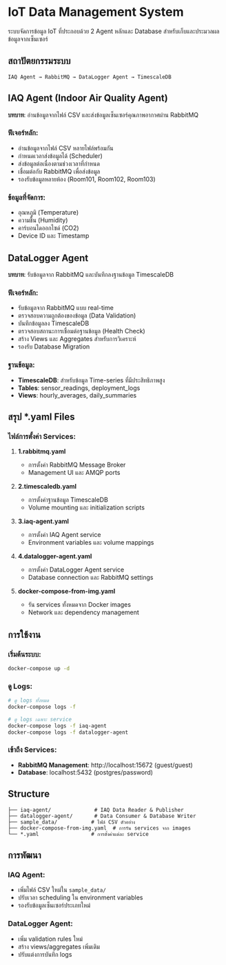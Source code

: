 # IoT Data Management System
ระบบจัดการข้อมูล IoT ที่ประกอบด้วย 2 Agent หลักและ Database สำหรับเก็บและประมวลผลข้อมูลจากเซ็นเซอร์

## สถาปัตยกรรมระบบ
```
IAQ Agent → RabbitMQ → DataLogger Agent → TimescaleDB
```
## IAQ Agent (Indoor Air Quality Agent)
**บทบาท**: อ่านข้อมูลจากไฟล์ CSV และส่งข้อมูลเซ็นเซอร์คุณภาพอากาศผ่าน RabbitMQ
### ฟีเจอร์หลัก:
- อ่านข้อมูลจากไฟล์ CSV หลายไฟล์พร้อมกัน
- กำหนดเวลาส่งข้อมูลได้ (Scheduler)
- ส่งข้อมูลต่อเนื่องตามช่วงเวลาที่กำหนด
- เชื่อมต่อกับ RabbitMQ เพื่อส่งข้อมูล
- รองรับข้อมูลหลายห้อง (Room101, Room102, Room103)

### ข้อมูลที่จัดการ:
- อุณหภูมิ (Temperature)
- ความชื้น (Humidity) 
- คาร์บอนไดออกไซด์ (CO2)
- Device ID และ Timestamp

## DataLogger Agent
**บทบาท**: รับข้อมูลจาก RabbitMQ และบันทึกลงฐานข้อมูล TimescaleDB

### ฟีเจอร์หลัก:
- รับข้อมูลจาก RabbitMQ แบบ real-time
- ตรวจสอบความถูกต้องของข้อมูล (Data Validation)
- บันทึกข้อมูลลง TimescaleDB
- ตรวจสอบสถานะการเชื่อมต่อฐานข้อมูล (Health Check)
- สร้าง Views และ Aggregates สำหรับการวิเคราะห์
- รองรับ Database Migration

### ฐานข้อมูล:
- **TimescaleDB**: สำหรับข้อมูล Time-series ที่มีประสิทธิภาพสูง
- **Tables**: sensor_readings, deployment_logs
- **Views**: hourly_averages, daily_summaries

## สรุป *.yaml Files

### ไฟล์การตั้งค่า Services:
1. **1.rabbitmq.yaml** 
   - การตั้งค่า RabbitMQ Message Broker
   - Management UI และ AMQP ports

2. **2.timescaledb.yaml**
   - การตั้งค่าฐานข้อมูล TimescaleDB
   - Volume mounting และ initialization scripts

3. **3.iaq-agent.yaml**
   - การตั้งค่า IAQ Agent service
   - Environment variables และ volume mappings

4. **4.datalogger-agent.yaml** 
   - การตั้งค่า DataLogger Agent service
   - Database connection และ RabbitMQ settings

5. **docker-compose-from-img.yaml**
   - รัน services ทั้งหมดจาก Docker images
   - Network และ dependency management

## การใช้งาน

### เริ่มต้นระบบ:
```bash
docker-compose up -d
```

### ดู Logs:
```bash
# ดู logs ทั้งหมด
docker-compose logs -f

# ดู logs เฉพาะ service
docker-compose logs -f iaq-agent
docker-compose logs -f datalogger-agent
```

### เข้าถึง Services:
- **RabbitMQ Management**: http://localhost:15672 (guest/guest)
- **Database**: localhost:5432 (postgres/password)

## Structure

```
├── iaq-agent/              # IAQ Data Reader & Publisher
├── datalogger-agent/       # Data Consumer & Database Writer
├── sample_data/           # ไฟล์ CSV ตัวอย่าง
├── docker-compose-from-img.yaml  # การรัน services จาก images
└── *.yaml                 # การตั้งค่าแต่ละ service
```

## การพัฒนา

### IAQ Agent:
- เพิ่มไฟล์ CSV ใหม่ใน `sample_data/`
- ปรับเวลา scheduling ใน environment variables
- รองรับข้อมูลเซ็นเซอร์ประเภทใหม่

### DataLogger Agent:
- เพิ่ม validation rules ใหม่
- สร้าง views/aggregates เพิ่มเติม
- ปรับแต่งการบันทึก logs

